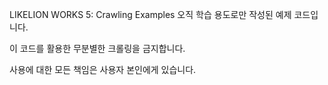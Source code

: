 LIKELION WORKS 5: Crawling Examples
오직 학습 용도로만 작성된 예제 코드입니다.

이 코드를 활용한 무분별한 크롤링을 금지합니다.

사용에 대한 모든 책임은 사용자 본인에게 있습니다.